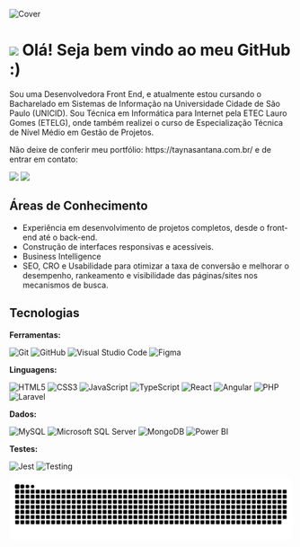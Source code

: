 ![Cover](https://github.com/olstayna/olstayna/assets/67444028/ed598538-0b15-4e35-b151-26dbbceef63d)
# <img src="https://user-images.githubusercontent.com/67444028/142769377-f02346ad-3e36-43f2-b530-5aaa499331c0.gif" width="35">&nbsp;<b>Olá! Seja bem vindo ao meu GitHub :) </b>

<p>Sou uma Desenvolvedora Front End, e atualmente estou cursando o Bacharelado em Sistemas de Informação na Universidade Cidade de São Paulo (UNICID). Sou Técnica em Informática para Internet pela ETEC Lauro Gomes (ETELG), onde também realizei o curso de Especialização Técnica de Nível Médio em Gestão de Projetos.</p>
<p>Não deixe de conferir meu portfólio: https://taynasantana.com.br/ e de entrar em contato:</p>
<p> 
<a href="https://www.linkedin.com/in/olstayna/"><img src="https://img.shields.io/badge/LinkedIn-0A66C2?logo=linkedin&logoColor=fff&style=for-the-badge"></a>
<a href="mailto:tayna.oliveira.santana@gmail.com"><img src="https://img.shields.io/badge/Gmail-EA4335?logo=gmail&logoColor=fff&style=for-the-badge"></a>
</p>

## Áreas de Conhecimento
  * Experiência em desenvolvimento de projetos completos, desde o front-end até o back-end.</li>
  * Construção de interfaces responsivas e acessíveis.</li>
  * Business Intelligence</li>
  * SEO, CRO e Usabilidade para otimizar a taxa de conversão e melhorar o desempenho, rankeamento e visibilidade das páginas/sites nos mecanismos de busca.

## Tecnologias

**Ferramentas:**

![Git](https://img.shields.io/badge/git-%23F05033.svg?style=for-the-badge&logo=git&logoColor=white)
![GitHub](https://img.shields.io/badge/github-%23121011.svg?style=for-the-badge&logo=github&logoColor=white)
![Visual Studio Code](https://img.shields.io/badge/Visual%20Studio%20Code-0078d7.svg?style=for-the-badge&logo=visual-studio-code&logoColor=white)
![Figma](https://img.shields.io/badge/Figma-F24E1E?logo=figma&logoColor=fff&style=for-the-badge)

**Linguagens:**

![HTML5](https://img.shields.io/badge/html5-%23E34F26.svg?style=for-the-badge&logo=html5&logoColor=white)
![CSS3](https://img.shields.io/badge/css3-%231572B6.svg?style=for-the-badge&logo=css3&logoColor=white)
![JavaScript](https://img.shields.io/badge/javascript-%23323330.svg?style=for-the-badge&logo=javascript&logoColor=%23F7DF1E)
![TypeScript](https://img.shields.io/badge/TypeScript-3178C6?logo=typescript&logoColor=fff&style=for-the-badge)
![React](https://img.shields.io/badge/React-61DAFB?logo=react&logoColor=000&style=for-the-badge)
![Angular](https://img.shields.io/badge/Angular-0F0F11?logo=angular&logoColor=fff&style=for-the-badge)
![PHP](https://img.shields.io/badge/PHP-777BB4?logo=php&logoColor=fff&style=for-the-badge)
![Laravel](https://img.shields.io/badge/Laravel-FF2D20?logo=laravel&logoColor=fff&style=for-the-badge)

**Dados:**

![MySQL](https://img.shields.io/badge/MySQL-4479A1?logo=mysql&logoColor=fff&style=for-the-badge)
![Microsoft SQL Server](https://img.shields.io/badge/SQL%20Server-CC2927?logo=microsoftsqlserver&logoColor=fff&style=for-the-badge)
![MongoDB](https://img.shields.io/badge/MongoDB-47A248?logo=mongodb&logoColor=fff&style=for-the-badge)
![Power BI](https://img.shields.io/badge/Power%20BI-F2C811?logo=powerbi&logoColor=000&style=for-the-badge)

**Testes:**

![Jest](https://img.shields.io/badge/Jest-C21325?logo=jest&logoColor=fff&style=for-the-badge)
![Testing](https://img.shields.io/badge/Testing%20Library-E33332?logo=testinglibrary&logoColor=fff&style=for-the-badge)

![Snake animation](https://github.com/olstayna/olstayna/blob/output/github-contribution-grid-snake.svg)
